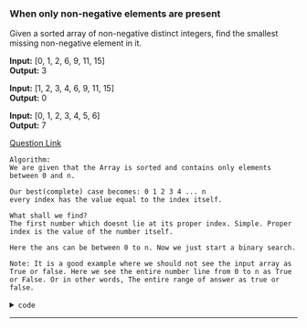 ### When only non-negative elements are present

Given a sorted array of non-negative distinct integers, find the smallest missing non-negative element in it.

**Input:** [0, 1, 2, 6, 9, 11, 15]  
**Output:** 3

**Input:** [1, 2, 3, 4, 6, 9, 11, 15]  
**Output:** 0

**Input:** [0, 1, 2, 3, 4, 5, 6]  
**Output:** 7

[Question Link](https://www.techiedelight.com/?problem=SmallestMissingNumber)

    Algorithm: 
    We are given that the Array is sorted and contains only elements between 0 and n.
    
    Our best(complete) case becomes: 0 1 2 3 4 ... n
    every index has the value equal to the index itself.

    What shall we find?
    The first number which doesnt lie at its proper index. Simple. Proper index is the value of the number itself.

    Here the ans can be between 0 to n. Now we just start a binary search.

    Note: It is a good example where we should not see the input array as True or false. Here we see the entire number line from 0 to n as True or False. Or in other words, The entire range of answer as true or false.
    



<details>
<summary><span style="font-size:0.9em; font-family: 'consolas', monospace;">code</span>
</summary>


```cpp
int findSmallestMissingNumber(vector<int> const &nums)
{
    int ans = nums.size();
    int left = 0;
    int right = nums.size();
    while(left <= right){
        int mid = left + (right-left)/2;
        if(mid < nums.size()){
            if(mid == nums[mid]){
                left = mid+1;
            } else {
                ans = mid;
                right = mid-1;
            }
        } else {
            right = mid-1;
        }
    }
    return ans;
}
```
</details>

----
